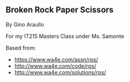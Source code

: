 Broken Rock Paper Scissors
--
By Gino Araullo

For my IT215 Masters Class under Ms. Samonte

Based from:
- https://www.wa4e.com/assn/rps/
- http://www.wa4e.com/code/rps/
- http://www.wa4e.com/solutions/rps/
